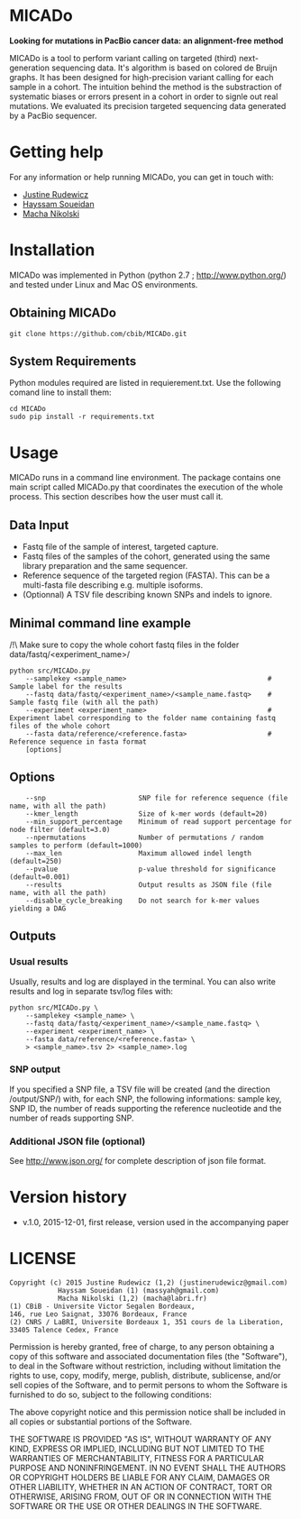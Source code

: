 MICADo
======

**Looking for mutations in PacBio cancer data: an alignment-free method**

MICADo is a tool to perform variant calling on targeted (third) next-generation sequencing data. It's algorithm is based on colored de Bruijn graphs. It has been designed for high-precision variant calling for each sample in a cohort. The intuition behind the method is the substraction of systematic biases or errors present in a cohort in order to signle out real mutations. We evaluated its precision targeted sequencing data generated by a PacBio sequencer. 

# Getting help

For any information or help running MICADo, you can get in touch with: 
* [Justine Rudewicz](mailto:justinerudewicz[AT]gmail.com)
* [Hayssam Soueidan](mailto:massyah[AT]gmail.com)
* [Macha Nikolski](mailto:macha[AT]labri.fr)

# Installation

MICADo was implemented in Python (python 2.7 ; http://www.python.org/) and tested under Linux and Mac OS environments. 

## Obtaining MICADo

```{bash}
git clone https://github.com/cbib/MICADo.git
```

## System Requirements

Python modules required are listed in requierement.txt. Use the following comand line to install them:

```{bash}
cd MICADo
sudo pip install -r requirements.txt
```

# Usage

MICADo runs in a command line environment. The package contains one main script called MICADo.py that coordinates the execution of the whole process. This section describes how the user must call it.

## Data Input

* Fastq file of the sample of interest, targeted capture.
* Fastq files of the samples of the cohort, generated using the same library preparation and the same sequencer.
* Reference sequence of the targeted region (FASTA). This can be a multi-fasta file describing e.g. multiple isoforms. 
* (Optionnal) A TSV file describing known SNPs and indels to ignore.

## Minimal command line example 

/!\ Make sure to copy the whole cohort fastq files in the folder data/fastq/<experiment_name>/

```{bash}
python src/MICADo.py
	--samplekey <sample_name>  									# Sample label for the results
	--fastq data/fastq/<experiment_name>/<sample_name.fastq>  	# Sample fastq file (with all the path)
	--experiment <experiment_name> 								# Experiment label corresponding to the folder name containing fastq files of the whole cohort 
	--fasta data/reference/<reference.fasta> 					# Reference sequence in fasta format 
	[options]
```

## Options

```{bash}
	--snp 						SNP file for reference sequence (file name, with all the path)
	--kmer_length				Size of k-mer words (default=20)
	--min_support_percentage 	Minimum of read support percentage for node filter (default=3.0)
	--npermutations 			Number of permutations / random samples to perform (default=1000)
	--max_len					Maximum allowed indel length (default=250)
	--pvalue					p-value threshold for significance (default=0.001)
	--results					Output results as JSON file (file name, with all the path)
	--disable_cycle_breaking	Do not search for k-mer values yielding a DAG
```

## Outputs

### Usual results

Usually, results and log are displayed in the terminal. 
You can also write results and log in separate tsv/log files with:

```{bash}
python src/MICADo.py \
	--samplekey <sample_name> \
	--fastq data/fastq/<experiment_name>/<sample_name.fastq> \
	--experiment <experiment_name> \
	--fasta data/reference/<reference.fasta> \
	> <sample_name>.tsv 2> <sample_name>.log
```

### SNP output

If you specified a SNP file, a TSV file will be created (and the direction /output/SNP/) with, for each SNP, the following informations: sample key, SNP ID, the number of reads supporting the reference nucleotide and the number of reads supporting SNP.

### Additional JSON file (optional)

See http://www.json.org/ for complete description of json file format.

# Version history 

* v.1.0, 2015-12-01, first release, version used in the accompanying paper

# LICENSE

    Copyright (c) 2015 Justine Rudewicz (1,2) (justinerudewicz@gmail.com) 
                Hayssam Soueidan (1) (massyah@gmail.com)
                Macha Nikolski (1,2) (macha@labri.fr)
    (1) CBiB - Universite Victor Segalen Bordeaux,
    146, rue Leo Saignat, 33076 Bordeaux, France
    (2) CNRS / LaBRI, Universite Bordeaux 1, 351 cours de la Liberation,
    33405 Talence Cedex, France 

Permission is hereby granted, free of charge, to any person obtaining a copy of this software and associated documentation files (the "Software"), to deal in the Software without restriction, including without limitation the rights to use, copy, modify, merge, publish, distribute, sublicense, and/or sell copies of the Software, and to permit persons to whom the Software is furnished to do so, subject to the following conditions:

The above copyright notice and this permission notice shall be included in all copies or substantial portions of the Software.

THE SOFTWARE IS PROVIDED "AS IS", WITHOUT WARRANTY OF ANY KIND, EXPRESS OR IMPLIED, INCLUDING BUT NOT LIMITED TO THE WARRANTIES OF MERCHANTABILITY, FITNESS FOR A PARTICULAR PURPOSE AND NONINFRINGEMENT. IN NO EVENT SHALL THE AUTHORS OR COPYRIGHT HOLDERS BE LIABLE FOR ANY CLAIM, DAMAGES OR OTHER LIABILITY, WHETHER IN AN ACTION OF CONTRACT, TORT OR OTHERWISE, ARISING FROM, OUT OF OR IN CONNECTION WITH THE SOFTWARE OR THE USE OR OTHER DEALINGS IN THE SOFTWARE.
